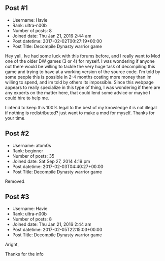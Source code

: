 ## Post #1
- Username: Havie
- Rank: ultra-n00b
- Number of posts: 8
- Joined date: Thu Jan 21, 2016 2:44 am
- Post datetime: 2017-02-02T00:27:19+00:00
- Post Title: Decompile Dynasty warrior game

Hey yall,
Ive had some luck with this forums before, and I really want to Mod one of the older DW games (3 or 4) for myself. I was wondering if anyone out there would be willing to tackle the very huge task of decompiling this game and trying to have at a working version of the source code. I'm told by some people this is possible in 2-4 months costing more money than im willing to spend, and im told by others its impossible. Since this webpage appears to really specialize in this type of thing, I was wondering if there are any experts on the matter here, that could lend some advice or maybe I could hire to help me.

I intend to keep this 100% legal to the best of my knowledge it is not illegal if nothing is redistributed? just want to make a mod for myself.
Thanks for your time.
## Post #2
- Username: atom0s
- Rank: beginner
- Number of posts: 35
- Joined date: Sat Sep 27, 2014 4:19 pm
- Post datetime: 2017-02-03T04:40:27+00:00
- Post Title: Decompile Dynasty warrior game

Removed.
## Post #3
- Username: Havie
- Rank: ultra-n00b
- Number of posts: 8
- Joined date: Thu Jan 21, 2016 2:44 am
- Post datetime: 2017-02-05T22:15:03+00:00
- Post Title: Decompile Dynasty warrior game

Aright,

Thanks for the info
